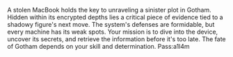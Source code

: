 A stolen MacBook holds the key to unraveling a sinister plot in Gotham. Hidden within its encrypted depths lies a critical piece of evidence tied to a shadowy figure's next move. The system's defenses are formidable, but every machine has its weak spots. Your mission is to dive into the device, uncover its secrets, and retrieve the information before it's too late. The fate of Gotham depends on your skill and determination. Pass:a1l4m
